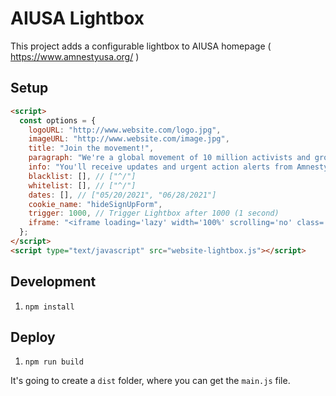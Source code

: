 # AIUSA Lightbox

This project adds a configurable lightbox to AIUSA homepage ( https://www.amnestyusa.org/ )

## Setup

```html
<script>
  const options = {
    logoURL: "http://www.website.com/logo.jpg",
    imageURL: "http://www.website.com/image.jpg",
    title: "Join the movement!", 
    paragraph: "We're a global movement of 10 million activists and growing -- and together, we can build a world where human rights are enjoyed by all. Add your name to hear about opportunities to act when it matters most.", 
    info: "You'll receive updates and urgent action alerts from Amnesty USA. You can unsubscribe at any time.",
    blacklist: [], // ["^/"]
    whitelist: [], // ["^/"]
    dates: [], // ["05/20/2021", "06/28/2021"]
    cookie_name: "hideSignUpForm",
    trigger: 1000, // Trigger Lightbox after 1000 (1 second)
    iframe: "<iframe loading='lazy' width='100%' scrolling='no' class='en-iframe ' data-src='https://e-activist.com/page/84950/data/1?mode=DEMO' frameborder='0' allowfullscreen='' style='display:none' allow='autoplay; encrypted-media'></iframe>" 
  };
</script>
<script type="text/javascript" src="website-lightbox.js"></script>
```

## Development

1. `npm install`

## Deploy

1. `npm run build`

It's going to create a `dist` folder, where you can get the `main.js` file.